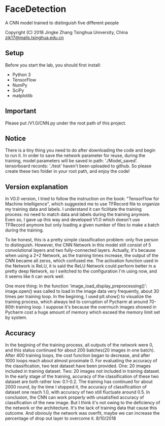 # FaceDetection
A CNN model trained to distinguish five different people

Copyright (C) 2018 Jingke Zhang 
Tsinghua University, China
zjk17@mails.tsinghua.edu.cn

## Setup
Before you start the lab, you should first install:
* Python 3
* TensorFlow
* NumPy
* SciPy
* matplotlib

## Important
Please put /V1.0/CNN.py under the root path of this project.

## Notice
There is a tiny thing you need to do after downloading the code and begin to run it. In order to save the network parameter for reuse, during the training, model parameters will be saved in path: './Model_saved'. tensorboard records: './test' haven't been uploaded to github. So please create these two folder in your root path, and enjoy the code! 

## Version explanation

In V0.0 version, I tried to follow the instruction on the book: "TensorFlow for Machine Intelligence", which suggested me to use TFRecord file to organize my training data and labels. I understand it can ficilitate the training process: no need to match data and labels during the training anymore. Even so, I gave up this way and developed V1.0 which doesn't use TFRecord anymore but only loading a given number of files to make a batch during the training. 

To be honest, this is a pretty simple classification problem: only five person to distinguish. However, the CNN Network in this model still consist of 5 convolutional layers and two fully-connected layers. Actually, it's because when using a 2+2 Network, as the training times increase, the output of the CNN became all zeros, which confused me. The activation function used in the Network is ReLU, it is said the ReLU Network could perform better in a pretty deep Network, so I switched to the configuration I'm using now, and it seems like it can work well.

One more thing: In the function 'image_load_display_preprocessing()': image.open() was called to load in the image data very frequently, about 30 times per training loop. In the begining, I used plt.show() to visualize the training process, which always led to corruption of Pycharm at around 70-80th training loop. I suppose it's because the overmuch images showed in Pycharm cost a huge amount of memory which exceed the memory limit set by system.

## Accuracy
In the begining of the training process, all outputs of the network were 0, and this status continued for about 200 batches(20 images in one batch). After 400 training loops, the cost function began to decrease, and after 1000 loops reach about almost proximate 0. 
For evaluating the accuracy of the classification, two test dataset have been provided. One: 20 images included in training dataset. Two: 20 images not included in training dataset. In the early stage of the training, accuracy of the classification of these two dataset are both rather low: 0.1-0.2. The training has continued for about 2000 round, by the time I stopped it, the accuracy of classificaition of dataset one reach 1.0, with accuracy of two still fluctuate around 0.5. 
In conclusion, the CNN can work properly with unsatisfied accuracy of classification of the new image. But I think it's not owing to the deficiency of the network or the architecture. It's the lack of training data that cause this outcome. And obviouly the network was overfit, maybe we can increase the percentage of drop out layer to overcome it. 
                                                                                                                  8/10/2018
